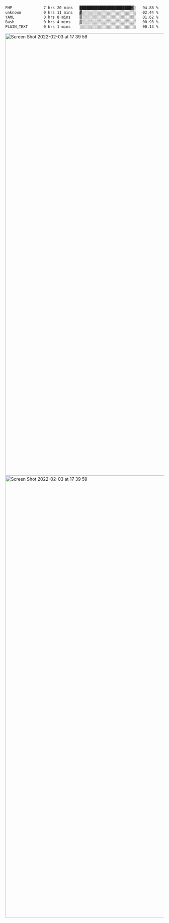 <!--START_SECTION:waka-->

```txt
PHP              7 hrs 20 mins   ███████████████████████▓░   94.88 %
unknown          0 hrs 11 mins   ▓░░░░░░░░░░░░░░░░░░░░░░░░   02.44 %
YAML             0 hrs 8 mins    ▒░░░░░░░░░░░░░░░░░░░░░░░░   01.62 %
Bash             0 hrs 4 mins    ▒░░░░░░░░░░░░░░░░░░░░░░░░   00.93 %
PLAIN_TEXT       0 hrs 1 mins    ░░░░░░░░░░░░░░░░░░░░░░░░░   00.13 %
```

<!--END_SECTION:waka-->

<img width="1400" alt="Screen Shot 2022-02-03 at 17 39 59" src="https://user-images.githubusercontent.com/45716542/152387304-f2b60485-53a6-4f4b-a818-5cefb1b0c0ae.png">
<img width="1400" alt="Screen Shot 2022-02-03 at 17 39 59" src="https://user-images.githubusercontent.com/45716542/152387273-ea5cdf21-2a45-44da-8bef-00c1763b1d42.png">
